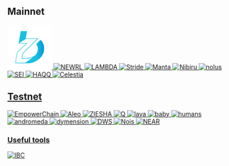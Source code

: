 
## Mainnet 
<a href="https://github.com/DanilJPG/mainnet_guides/tree/main/BeeZee"> <img src="https://github.com/bze-alphateam/bzedge/blob/bzedge/doc/imgs/bzedge-logo.png" width="100" height="100" alt="BeeZee">
<a href="https://github.com/DanilJPG/nodes_testnets/blob/main/NEWRL/Readme.md"> <img src="https://pbs.twimg.com/profile_images/1567814417630511107/MyafMY_R_400x400.png" width="100" height="100" alt="NEWRL">
<a href="https://explorer.nodestake.top/lambda/staking/lambvaloper1r0wvrml5829jadkcm75pvmu5l42kkayuztxfyh"> <img src="https://pbs.twimg.com/profile_images/1550519235411329024/XC-rLoo0_400x400.jpg" width="100" height="100" alt="LAMBDA"> 
<a href="https://github.com/DanilJPG/nodes_testnets/tree/main/Stride"> <img src="https://pbs.twimg.com/profile_images/1678377000468205568/UY9UaLF0_400x400.png" width="100" height="100" alt="Stride">
<a href="https://github.com/DanilJPG/nodes_testnets/tree/main/Manta"> <img src="https://pbs.twimg.com/profile_images/1490773577930584069/uoeUkeKe_400x400.jpg" width="100" height="100" alt="Manta">
<a href="https://github.com/DanilJPG/nodes_testnets/tree/main/Nibiru%20Chain"> <img src="https://sun9-west.userapi.com/sun9-67/s/v1/ig2/Mp7n5fXFXdPi7fJPnTBmC4ap7ev1r6ovFBrNhJEKDsdtBNcBtKS9hvUJCPtiXFEw64-b-kywRqA8DpAo4SAy-QPY.jpg?size=400x400&quality=96&type=album" width="100" height="100" alt="Nibiru">
 <a href="https://github.com/DanilJPG/nodes_testnets/tree/main/Nolus"> <img src="https://pbs.twimg.com/profile_images/1574676844451856386/vhK_6xp-_400x400.jpg" width="100" height="100" alt="nolus">
<a href="https://github.com/DanilJPG/nodes_testnets/blob/main/SEI/SEI.md"> <img src="https://pbs.twimg.com/profile_images/1608883260465061888/w1Eh5L4X_400x400.jpg" width="100" height="100" alt="SEI">
<a href="https://github.com/DanilJPG/nodes_testnets/blob/main/HAQQ/IslamicCoin%20HAQQ.md"> <img src="https://api.nodes.guru/wp-content/uploads/2022/09/ExM0TXjk_400x400.jpg" width="100" height="100" alt="HAQQ">
<a href="https://github.com/DanilJPG/nodes_testnets/tree/main/Celestia"> <img src="https://api.nodes.guru/wp-content/uploads/2022/02/zZp1s7c3_400x400.jpg" width="100" height="100" alt="Celestia">


## Testnet

<a href="https://github.com/DanilJPG/nodes_testnets/blob/main/EmpowerChain/Readme.md"> <img src="https://pbs.twimg.com/profile_images/1517558234424487938/WDRZ0Bzr_400x400.jpg" width="100" height="100" alt="EmpowerChain">
<a href="https://github.com/DanilJPG/nodes_testnets/blob/main/Aleo/Readme.md"> <img src="https://pbs.twimg.com/profile_images/1836413549851140097/ZMjQzEUK_400x400.jpg" width="100" height="100" alt="Aleo">
<a href="https://github.com/DanilJPG/nodes_testnets/blob/main/Ziesha%20Network/Readme.md"> <img src="https://avatars.githubusercontent.com/u/96166029?s=200&v=4" width="100" height="100" alt="ZIESHA">
<a href="https://github.com/DanilJPG/nodes_testnets/tree/main/Q%20blockchain"> <img src="https://pbs.twimg.com/profile_images/1628366663073640448/pj27t3hj_400x400.png" width="100" height="100" alt="Q">
<a href="https://github.com/DanilJPG/nodes_testnets/tree/main/Lava%20Network"> <img src="https://pbs.twimg.com/profile_images/1628433459977850882/l4oqDz8R_400x400.jpg" width="100" height="100" alt="lava">
<a href="https://github.com/DanilJPG/nodes_testnets/tree/main/Babylon%20Chain"> <img src="https://pbs.twimg.com/profile_images/1781168613661274112/DVPEQLrM_400x400.jpg" width="100" height="100" alt="baby">
<a href="https://github.com/DanilJPG/nodes_testnets/tree/main/Humans.ai"> <img src="https://pbs.twimg.com/profile_images/1569372832269848577/E2MgZxkC_400x400.jpg" width="100" height="100" alt="humans">
<a href="https://github.com/DanilJPG/nodes_testnets/tree/main/Andromeda"> <img src="https://pbs.twimg.com/profile_images/1532538144817434625/UknhHKpu_400x400.jpg" width="100" height="100" alt="andromeda">
<a href="https://github.com/DanilJPG/nodes_testnets/tree/main/Dymension"> <img src="https://pbs.twimg.com/profile_images/1663159896701820928/by0GLREA_400x400.jpg" width="100" height="100" alt="dymension">
<a href="https://github.com/DanilJPG/nodes_testnets/tree/main/DWS"> <img src="https://pbs.twimg.com/profile_images/1656084833662291968/nHHrVSQn_400x400.png" width="100" height="100" alt="DWS">
<a href="https://github.com/DanilJPG/nodes_testnets/blob/main/Nois/NOIS.md"> <img src="https://pbs.twimg.com/profile_images/1640408357142970376/nmI7YiMb_400x400.jpg" width="100" height="100" alt="Nois">
<a href="https://github.com/DanilJPG/nodes_testnets/blob/main/NEAR-stakewarsIII.md"> <img src="https://pbs.twimg.com/profile_images/1441304555841597440/YPwdd6cd_400x400.jpg" width="100" height="100" alt="NEAR">

  
### Useful tools
<a href="https://github.com/DanilJPG/nodes_testnets/blob/main/IBC(hermes%2Cv2%20go).md"> <img src="https://pbs.twimg.com/profile_images/1241251029871521793/vhySd2qZ_400x400.jpg" width="100" height="100" alt="IBC">
